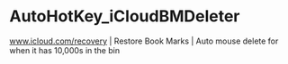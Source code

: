 # AutoHotKey_iCloudBMDeleter
www.icloud.com/recovery | Restore Book Marks | Auto mouse delete for when it has 10,000s in the bin
